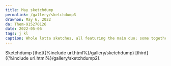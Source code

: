 ```yaml
---
title: May sketchdump
permalink: /gallery/sketchdump3
drawnon: May 6, 2022
da: Them-915270126
date: 2022-05-06
tags: j kl
caption: Whole lotta sketches, all featuring the main duo; some together, some separate, all reflecting fairly different dynamics.
---
```

Sketchdump [the]({%include url.html%}/gallery/sketchdump) [third]({%include url.html%}/gallery/sketchdump2).